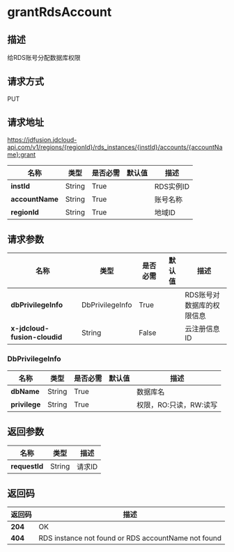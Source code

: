# grantRdsAccount


## 描述
给RDS账号分配数据库权限

## 请求方式
PUT

## 请求地址
https://jdfusion.jdcloud-api.com/v1/regions/{regionId}/rds_instances/{instId}/accounts/{accountName}:grant

|名称|类型|是否必需|默认值|描述|
|---|---|---|---|---|
|**instId**|String|True| |RDS实例ID|
|**accountName**|String|True| |账号名称|
|**regionId**|String|True| |地域ID|

## 请求参数
|名称|类型|是否必需|默认值|描述|
|---|---|---|---|---|
|**dbPrivilegeInfo**|DbPrivilegeInfo|True| |RDS账号对数据库的权限信息|
|**x-jdcloud-fusion-cloudid**|String|False| |云注册信息ID|

### DbPrivilegeInfo
|名称|类型|是否必需|默认值|描述|
|---|---|---|---|---|
|**dbName**|String|True| |数据库名|
|**privilege**|String|True| |权限，RO:只读，RW:读写|

## 返回参数
|名称|类型|描述|
|---|---|---|
|**requestId**|String|请求ID|


## 返回码
|返回码|描述|
|---|---|
|**204**|OK|
|**404**|RDS instance not found or RDS accountName not found|
